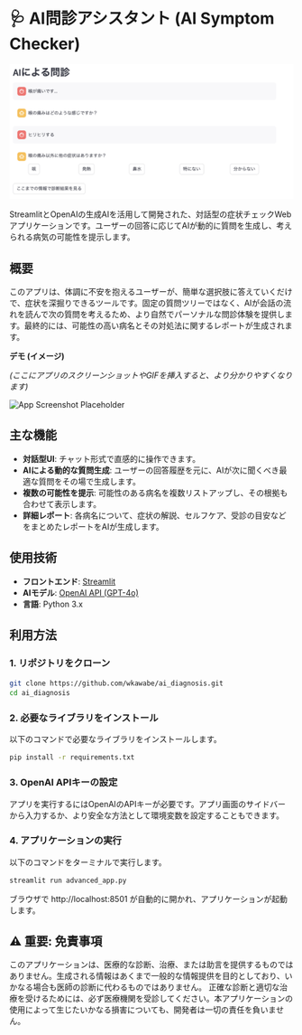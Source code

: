 # 🩺 AI問診アシスタント (AI Symptom Checker)

![teaser](teaser.png)

StreamlitとOpenAIの生成AIを活用して開発された、対話型の症状チェックWebアプリケーションです。ユーザーの回答に応じてAIが動的に質問を生成し、考えられる病気の可能性を提示します。

## 概要

このアプリは、体調に不安を抱えるユーザーが、簡単な選択肢に答えていくだけで、症状を深掘りできるツールです。固定の質問ツリーではなく、AIが会話の流れを読んで次の質問を考えるため、より自然でパーソナルな問診体験を提供します。最終的には、可能性の高い病名とその対処法に関するレポートが生成されます。

**デモ (イメージ)**

*(ここにアプリのスクリーンショットやGIFを挿入すると、より分かりやすくなります)*

![App Screenshot Placeholder](https://user-images.githubusercontent.com/10863812/210313374-2c0627e7-8d26-4b2c-8822-e1d516886915.png)


## 主な機能

- **対話型UI**: チャット形式で直感的に操作できます。
- **AIによる動的な質問生成**: ユーザーの回答履歴を元に、AIが次に聞くべき最適な質問をその場で生成します。
- **複数の可能性を提示**: 可能性のある病名を複数リストアップし、その根拠も合わせて表示します。
- **詳細レポート**: 各病名について、症状の解説、セルフケア、受診の目安などをまとめたレポートをAIが生成します。

## 使用技術

- **フロントエンド**: [Streamlit](https://streamlit.io/)
- **AIモデル**: [OpenAI API (GPT-4o)](https://openai.com/api/)
- **言語**: Python 3.x

## 利用方法

### 1. リポジトリをクローン

```bash
git clone https://github.com/wkawabe/ai_diagnosis.git
cd ai_diagnosis
```

### 2. 必要なライブラリをインストール

以下のコマンドで必要なライブラリをインストールします。

```bash
pip install -r requirements.txt
```


### 3. OpenAI APIキーの設定

アプリを実行するにはOpenAIのAPIキーが必要です。アプリ画面のサイドバーから入力するか、より安全な方法として環境変数を設定することもできます。

### 4. アプリケーションの実行
以下のコマンドをターミナルで実行します。

```bash
streamlit run advanced_app.py
```

ブラウザで http://localhost:8501 が自動的に開かれ、アプリケーションが起動します。

## ⚠️ 重要: 免責事項
このアプリケーションは、医療的な診断、治療、または助言を提供するものではありません。生成される情報はあくまで一般的な情報提供を目的としており、いかなる場合も医師の診断に代わるものではありません。
正確な診断と適切な治療を受けるためには、必ず医療機関を受診してください。本アプリケーションの使用によって生じたいかなる損害についても、開発者は一切の責任を負いません。